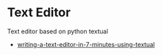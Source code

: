 # Text Editor

Text editor based on python textual

- [writing-a-text-editor-in-7-minutes-using-textual](https://fronkan.hashnode.dev/writing-a-text-editor-in-7-minutes-using-textual)

